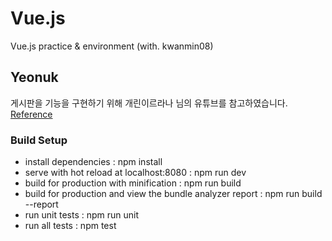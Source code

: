 # Vue.js
Vue.js practice &amp; environment (with. kwanmin08)

## Yeonuk
게시판을 기능을 구현하기 위해 개린이르라나 님의 유튜브를 참고하였습니다.
[Reference](https://www.youtube.com/channel/UC5ChZXCogqV99ju-M0TNNfw)

### Build Setup
- install dependencies : npm install
- serve with hot reload at localhost:8080 : npm run dev
- build for production with minification : npm run build
- build for production and view the bundle analyzer report : npm run build --report
- run unit tests : npm run unit
- run all tests : npm test
